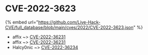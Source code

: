 # CVE-2022-3623
{% embed url="https://github.com/Live-Hack-CVE/full_database/blob/main/cves/2022/CVE-2022-3623.json" %}

* affix ~> [CVE-2022-36231](https://www.alice-snow.ru/2022/database/cve-2022-3623/cve-2022-36231-affix)
* affix ~> [CVE-2022-36231](https://www.alice-snow.ru/2022/database/cve-2022-3623/cve-2022-36231-affix)
* Halcy0nic ~> [CVE-2022-36234](https://www.alice-snow.ru/2022/database/cve-2022-3623/cve-2022-36234-halcy0nic)